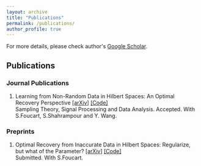```yaml
---
layout: archive
title: "Publications"
permalink: /publications/
author_profile: true
---
```


For more details, please check author's <a href="https://scholar.google.com/citations?user=eAPnyCsAAAAJ&hl=zh-CN" target="_blank">Google Scholar</a>.

## Publications ##

### Journal Publications ###
1. Learning from Non-Random Data in Hilbert Spaces: An Optimal Recovery Perspective <a href="https://arxiv.org/abs/2006.03706" target="_blank">[arXiv]</a> <a href="https://github.com/liaochunyang/Learning-from-Non-Random-Data-in-Hilbert-Spaces-An-Optimal-Recovery-Perspective" target="_blank">[Code]</a> <br/>
Sampling Theory, Signal Processing and Data Analysis. Accepted. With S.Foucart, S.Shahrampour and Y. Wang. 

### Preprints ###
1. Optimal Recovery from Inaccurate Data in Hilbert Spaces: Regularize, but what of the Parameter? <a href="https://arxiv.org/abs/2111.02601" target="_blank">[arXiv]</a> <a href="https://htmlpreview.github.io/?https://github.com/foucart/COR/blob/master/MATLAB/web/ORHilbert_Reg_repro.html" target="_blank">[Code]</a> <br/> Submitted. With S.Foucart. 

